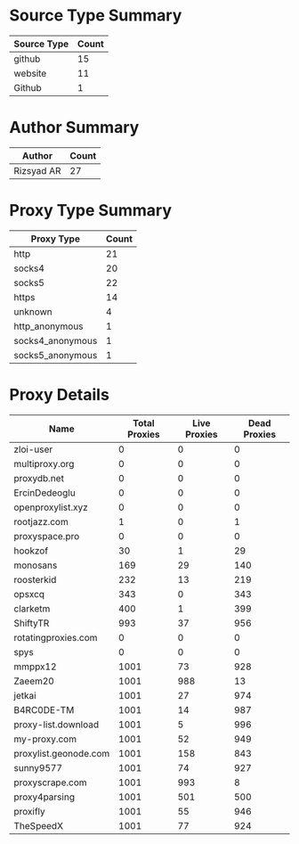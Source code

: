 # Source Type Summary

| Source Type | Count |
|-------------|-------|
| github | 15 |
| website | 11 |
| Github | 1 |


# Author Summary

| Author | Count |
|--------|-------|
| Rizsyad AR | 27 |


# Proxy Type Summary

| Proxy Type | Count |
|------------|-------|
| http | 21 |
| socks4 | 20 |
| socks5 | 22 |
| https | 14 |
| unknown | 4 |
| http_anonymous | 1 |
| socks4_anonymous | 1 |
| socks5_anonymous | 1 |


# Proxy Details

| Name | Total Proxies | Live Proxies | Dead Proxies |
|------|---------------|--------------|---------------|
| zloi-user | 0 | 0 | 0 |
| multiproxy.org | 0 | 0 | 0 |
| proxydb.net | 0 | 0 | 0 |
| ErcinDedeoglu | 0 | 0 | 0 |
| openproxylist.xyz | 0 | 0 | 0 |
| rootjazz.com | 1 | 0 | 1 |
| proxyspace.pro | 0 | 0 | 0 |
| hookzof | 30 | 1 | 29 |
| monosans | 169 | 29 | 140 |
| roosterkid | 232 | 13 | 219 |
| opsxcq | 343 | 0 | 343 |
| clarketm | 400 | 1 | 399 |
| ShiftyTR | 993 | 37 | 956 |
| rotatingproxies.com | 0 | 0 | 0 |
| spys | 0 | 0 | 0 |
| mmppx12 | 1001 | 73 | 928 |
| Zaeem20 | 1001 | 988 | 13 |
| jetkai | 1001 | 27 | 974 |
| B4RC0DE-TM | 1001 | 14 | 987 |
| proxy-list.download | 1001 | 5 | 996 |
| my-proxy.com | 1001 | 52 | 949 |
| proxylist.geonode.com | 1001 | 158 | 843 |
| sunny9577 | 1001 | 74 | 927 |
| proxyscrape.com | 1001 | 993 | 8 |
| proxy4parsing | 1001 | 501 | 500 |
| proxifly | 1001 | 55 | 946 |
| TheSpeedX | 1001 | 77 | 924 |
